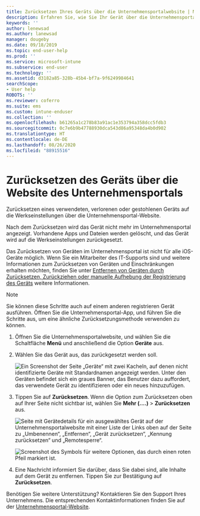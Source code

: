 ```yaml
---
title: Zurücksetzen Ihres Geräts über die Unternehmensportalwebsite | Microsoft-Dokumentation
description: Erfahren Sie, wie Sie Ihr Gerät über die Unternehmensportal-Website auf die Werkseinstellungen zurücksetzen.
keywords: ''
author: lenewsad
ms.author: lanewsad
manager: dougeby
ms.date: 09/18/2019
ms.topic: end-user-help
ms.prod: ''
ms.service: microsoft-intune
ms.subservice: end-user
ms.technology: ''
ms.assetid: d3182a85-328b-45b4-bf7a-9f6249984641
searchScope:
- User help
ROBOTS: ''
ms.reviewer: coferro
ms.suite: ems
ms.custom: intune-enduser
ms.collection: ''
ms.openlocfilehash: b61265a1c278b83a91ac1e353794a358dcc5fdb3
ms.sourcegitcommit: 0c7e6b9b47788930dca543d86a95348da4b0d902
ms.translationtype: HT
ms.contentlocale: de-DE
ms.lasthandoff: 08/26/2020
ms.locfileid: "88915516"
---
```

# <a name="reset-device-from-company-portal-website"></a>Zurücksetzen des Geräts über die Website des Unternehmensportals

Zurücksetzen eines verwendeten, verlorenen oder gestohlenen Geräts auf die Werkseinstellungen über die Unternehmensportal-Website.  

Nach dem Zurücksetzen wird das Gerät nicht mehr im Unternehmensportal angezeigt. Vorhandene Apps und Dateien werden gelöscht, und das Gerät wird auf die Werkseinstellungen zurückgesetzt. 

Das Zurücksetzen von Geräten im Unternehmensportal ist nicht für alle iOS-Geräte möglich. Wenn Sie ein Mitarbeiter des IT-Supports sind und weitere Informationen zum Zurücksetzen von Geräten und Einschränkungen erhalten möchten, finden Sie unter [Entfernen von Geräten durch Zurücksetzen, Zurückziehen oder manuelle Aufhebung der Registrierung des Geräts](/intune/devices-wipe) weitere Informationen.  

> [!Note]
> Sie können diese Schritte auch auf einem anderen registrieren Gerät ausführen. Öffnen Sie die Unternehmensportal-App, und führen Sie die Schritte aus, um eine ähnliche Zurücksetzungsmethode verwenden zu können. 

1. Öffnen Sie die Unternehmensportalwebsite, und wählen Sie die Schaltfläche __Menü__ und anschließend die Option __Geräte__ aus.  

2. Wählen Sie das Gerät aus, das zurückgesetzt werden soll.

    ![Ein Screenshot der Seite „Geräte“ mit zwei Kacheln, auf denen nicht identifizierte Geräte mit Standardnamen angezeigt werden. Unter den Geräten befindet sich ein graues Banner, das Benutzer dazu auffordert, das verwendete Gerät zu identifizieren oder ein neues hinzuzufügen.](./media/rename-reset-device-step2-1808.png)  

3. Tippen Sie auf **Zurücksetzen**. Wenn die Option zum Zurücksetzen oben auf Ihrer Seite nicht sichtbar ist, wählen Sie **Mehr (....)**  > **Zurücksetzen** aus.  

     ![Seite mit Gerätedetails für ein ausgewähltes Gerät auf der Unternehmensportalwebsite mit einer Liste der Links oben auf der Seite zu „Umbenennen“, „Entfernen“, „Gerät zurücksetzen“, „Kennung zurücksetzen“ und „Remotesperre“. ](./media/rename-reset-device-1808.png)  

    ![Screenshot des Symbols für weitere Optionen, das durch einen roten Pfeil markiert ist.](./media/rename-reset-device-step3-more-1808.png)  

4. Eine Nachricht informiert Sie darüber, dass Sie dabei sind, alle Inhalte auf dem Gerät zu entfernen. Tippen Sie zur Bestätigung auf **Zurücksetzen**.  

Benötigen Sie weitere Unterstützung? Kontaktieren Sie den Support Ihres Unternehmens. Die entsprechenden Kontaktinformationen finden Sie auf der [Unternehmensportal-Website](https://go.microsoft.com/fwlink/?linkid=2010980).